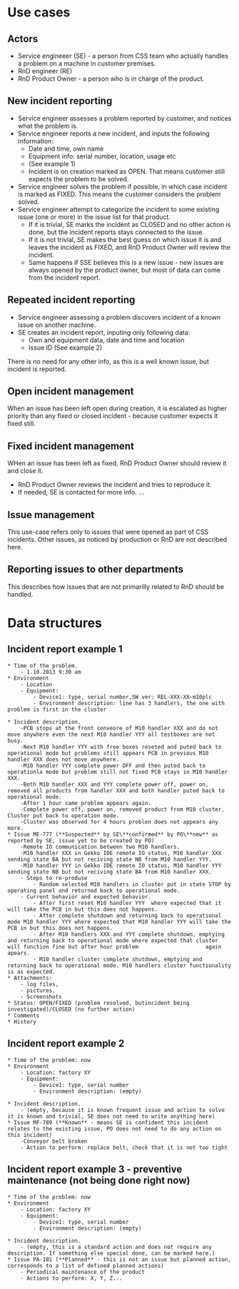 # Use cases

## Actors

* Service engineeer (SE) - a person from CSS team who actually handles a problem on a machine in customer premises.
* RnD engineer (RE)
* RnD Product Owner - a person who is in charge of the product.

## New incident reporting

* Service engineer assesses a problem reported by customer, and notices what the problem is.
* Service engineer reports a new incident, and inputs the following information:
    * Date and time, own name
    * Equipment info: serial number, location, usage etc
    * (See example 1)
    * Incident is on creation marked as OPEN. That means customer still expects the problem to be solved.
* Service engineer solves the problem if possible, in which case incident is marked as FIXED. This means the customer considers the problem solved.
* Service engineer attempt to categorize the incident to some existing issue (one or more) in the issue list for that product. 
    * If it is trivial, SE marks the incident as CLOSED and no other action is done, but the incident reports stays connected to the issue.
    * If it is not trivial, SE makes the best guess on which issue it is and leaves the incident as FIXED, and RnD Product Owner will review the incident. 
    * Same happens if SSE believes this is a new issue - new issues are always opened by the product owner, but most of data can come from the incident report.

## Repeated incident reporting

* Service engineer assessing a problem discovers incident of a known issue on another machine.
* SE creates an incident report, inputing only following data:
    * Own and equipment data, date and time and location
    * Issue ID
    (See example 2)

There is no need for any other info, as this is a well known issue, but incident is reported.

## Open incident management

When an issue has been left open during creation, it is escalated as higher priority than any fixed or closed incident - because customer expects it fixed still. 

## Fixed incident management

WHen an issue has been left as fixed, RnD Product Owner should review it and close it.

* RnD Product Owner reviews the incident and tries to reproduce it.
* If needed, SE is contacted for more info.
...

## Issue management

This use-case refers only to issues that were opened as part of CSS incidents. Other issues, as noticed by production or RnD are not described here.

## Reporting issues to other departments

This describes how issues that are not primarilly related to RnD should be handled.

# Data structures

## Incident report example 1
	* Time of the problem.
		- 1.10.2013 9:30 am
	* Environment
		- Location
		- Equipment:
			- Device1: type, serial number,SW ver: REL-XXX-XX-m10plc
			- Environment description: line has 3 handlers, the one with problem is first in the cluster

	* Incident description.
		-PCB stops at the front conveore of M10 handler XXX and do not move anywhere even the next M10 handler YYY all testboxes are not busy.
		-Next M10 handler YYY with free boxes reseted and puted back to operational mode but problems still appears PCB in previous M10 handler XXX does not move anywhere.
		-M10 handler YYY complete power OFF and then puted back to operationla mode but problem still not fixed PCB stays in M10 handler XXX.
		-Both M10 handler XXX and YYY complete power off, power on, removed all products from handler XXX and both handler puted back to operational mode.
		-After 1 hour same problem appears again.
		-Complete power off, power on, removed product from M10 cluster. Cluster put back to operation mode.
		-Cluster was observed for 4 hours problen does not appears any more.
	* Issue ME-777 (**Suspected** by SE\**confirmed** by PO\**new** as reported by SE, issue yet to be created by PO)
		-Remote IO communication between two M10 handlers.
		-M10 handler XXX in Gekko IDE remote IO status, M10 handler XXX sending state BA but not reciving state NB from M10 handler YYY.
		-M10 handler YYY in Gekko IDE remote IO status, M10 handler YYY sending state NB but not reciving state BA from M10 handler XXX.
		- Steps to re-produse
			- Random selected M10 handlers in cluster put in state STOP by operating panel and returned back to operational mode.		
		- Current behavior and expected behavior.
			- After first reset M10 handler YYY  where expected that it will take the PCB in but this does not happens.
			- After complete shutdown and returning back to operational mode M10 handler YYY where expected that M10 handler YYY will take the PCB in but this does not happens.
			- After M10 handlers XXX and YYY complete shutdown, emptying and returning back to operational mode where expected that cluster will function fine but after hour problem 			          again apears.
			- M10 handler cluster complete shutdown, emptying and returning back to operational mode. M10 handlers cluster functionality is as expected.
	* Attachments: 
		- log files, 
		- pictures.
		- Screenshots
	* Status: OPEN/FIXED (problem resolved, butincident being investigated)/CLOSED (no further action)
	* Comments
	* History

## Incident report example 2
	
	* Time of the problem: now
	* Environment
		- Location: factory XY
		- Equipment:
			- Device1: type, serial number
			- Environment description: (empty)

	* Incident description.
		- (empty, because it is known frequent issue and action to solve it is known and trivial, SE does not need to write anything here)
	* Issue MF-789 (**Known** - means SE is confident this incident relates to the existing issue, PO does not need to do any action on this incident)
		-Conveyor belt broken
		- Action to perform: replace belt, check that it is not too tight

## Incident report example 3 - preventive maintenance (not being done right now)
	
	* Time of the problem: now
	* Environment
		- Location: factory XY
		- Equipment:
			- Device1: type, serial number
			- Environment description: (empty)

	* Incident description.
		- (empty, this is a standard action and does not require any description. If something else special done, can be marked here.)
	* Issue PA-101 (**Planned** - this is not an issue but planned action, corresponds to a list of defined planned actions)
		- Periodical maintenance of the product
		- Actions to perform: X, Y, Z...